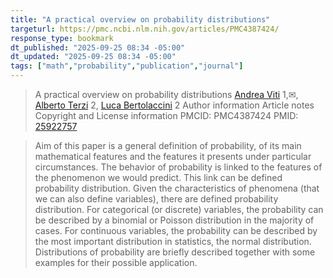 ```yaml
---
title: "A practical overview on probability distributions"
targeturl: https://pmc.ncbi.nlm.nih.gov/articles/PMC4387424/
response_type: bookmark
dt_published: "2025-09-25 08:34 -05:00"
dt_updated: "2025-09-25 08:34 -05:00"
tags: ["math","probability","publication","journal"]
---
```


> A practical overview on probability distributions
[Andrea Viti](https://pubmed.ncbi.nlm.nih.gov/?term=%22Viti%20A%22%5BAuthor%5D) 1,✉, [Alberto Terzi](https://pubmed.ncbi.nlm.nih.gov/?term=%22Terzi%20A%22%5BAuthor%5D) 2, [Luca Bertolaccini](https://pubmed.ncbi.nlm.nih.gov/?term=%22Bertolaccini%20L%22%5BAuthor%5D) 2
Author information
Article notes
Copyright and License information
PMCID: PMC4387424  PMID: [25922757](https://pubmed.ncbi.nlm.nih.gov/25922757/)


> Aim of this paper is a general definition of probability, of its main mathematical features and the features it presents under particular circumstances. The behavior of probability is linked to the features of the phenomenon we would predict. This link can be defined probability distribution. Given the characteristics of phenomena (that we can also define variables), there are defined probability distribution. For categorical (or discrete) variables, the probability can be described by a binomial or Poisson distribution in the majority of cases. For continuous variables, the probability can be described by the most important distribution in statistics, the normal distribution. Distributions of probability are briefly described together with some examples for their possible application.